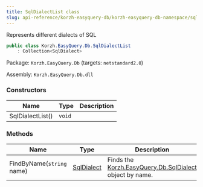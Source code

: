 ```yaml
---
title: SqlDialectList class
slug: api-reference/korzh-easyquery-db/korzh-easyquery-db-namespace/sqldialectlist-class
---
```



Represents different dialects of SQL
```csharp
public class Korzh.EasyQuery.Db.SqlDialectList
    : Collection<SqlDialect>

```
Package: `Korzh.EasyQuery.Db` (targets: `netstandard2.0`)

Assembly: `Korzh.EasyQuery.Db.dll`

### Constructors

| Name | Type | Description | 
| --- | --- | --- | 
| SqlDialectList() | `void` |  | 


### Methods

| Name | Type | Description | 
| --- | --- | --- | 
| FindByName(`string` name) | [SqlDialect](/api-reference/korzh-easyquery-db/korzh-easyquery-db-namespace/sqldialect-class) | Finds the [Korzh.EasyQuery.Db.SqlDialect](/api-reference/korzh-easyquery-db/korzh-easyquery-db-namespace/sqldialect-class) object by name. |